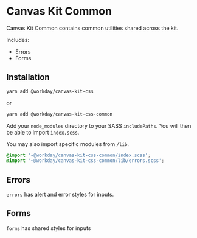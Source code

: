 # Canvas Kit Common

Canvas Kit Common contains common utilities shared across the kit.

Includes:

- Errors
- Forms

## Installation

```sh
yarn add @workday/canvas-kit-css
```

or

```sh
yarn add @workday/canvas-kit-css-common
```

Add your `node_modules` directory to your SASS `includePaths`. You will then be able to import
`index.scss`.

You may also import specific modules from `/lib`.

```scss
@import '~@workday/canvas-kit-css-common/index.scss';
@import '~@workday/canvas-kit-css-common/lib/errors.scss';
```

## Errors

`errors` has alert and error styles for inputs.

## Forms

`forms` has shared styles for inputs
